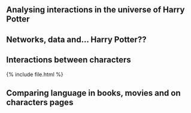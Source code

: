 ## Analysing interactions in the universe of Harry Potter

## Networks, data and... Harry Potter??

## Interactions between characters


{% include file.html %}

## Comparing language in books, movies and on characters pages 
